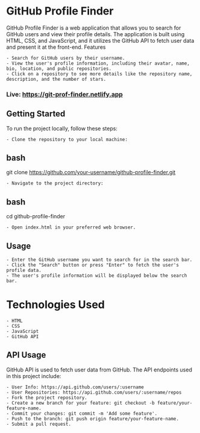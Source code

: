 # GitHub Profile Finder

GitHub Profile Finder is a web application that allows you to search for GitHub users and view their profile details. The application is built using HTML, CSS, and JavaScript, and it utilizes the GitHub API to fetch user data and present it at the front-end.
Features

    - Search for GitHub users by their username.
    - View the user's profile information, including their avatar, name, bio, location, and public repositories.
    - Click on a repository to see more details like the repository name, description, and the number of stars.

### Live: https://git-prof-finder.netlify.app

## Getting Started

To run the project locally, follow these steps:

    - Clone the repository to your local machine:

## bash

git clone https://github.com/your-username/github-profile-finder.git

    - Navigate to the project directory:

## bash

cd github-profile-finder

    - Open index.html in your preferred web browser.

## Usage

    - Enter the GitHub username you want to search for in the search bar.
    - Click the "Search" button or press "Enter" to fetch the user's profile data.
    - The user's profile information will be displayed below the search bar.

# Technologies Used

    - HTML
    - CSS
    - JavaScript
    - GitHub API

## API Usage

GitHub API is used to fetch user data from GitHub. The API endpoints used in this project include:

    - User Info: https://api.github.com/users/:username
    - User Repositories: https://api.github.com/users/:username/repos
    - Fork the project repository.
    - Create a new branch for your feature: git checkout -b feature/your-feature-name.
    - Commit your changes: git commit -m 'Add some feature'.
    - Push to the branch: git push origin feature/your-feature-name.
    - Submit a pull request.


